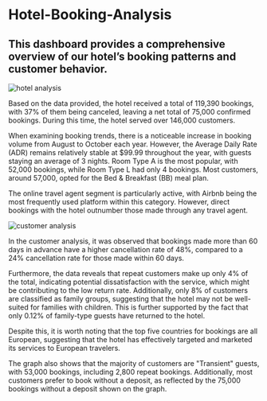 # Hotel-Booking-Analysis
## This dashboard provides a comprehensive overview of our hotel’s booking patterns and customer behavior.

![hotel analysis](https://github.com/user-attachments/assets/2be8ec49-88fd-4400-829b-f6d1e1cff642)

Based on the data provided, the hotel received a total of 119,390 bookings, with 37% of them being canceled, leaving a net total of 75,000 confirmed bookings. During this time, the hotel served over 146,000 customers.

When examining booking trends, there is a noticeable increase in booking volume from August to October each year. However, the Average Daily Rate (ADR) remains relatively stable at $99.99 throughout the year, with guests staying an average of 3 nights. Room Type A is the most popular, with 52,000 bookings, while Room Type L had only 4 bookings. Most customers, around 57,000, opted for the Bed & Breakfast (BB) meal plan.

The online travel agent segment is particularly active, with Airbnb being the most frequently used platform within this category. However, direct bookings with the hotel outnumber those made through any travel agent.

![customer analysis](https://github.com/user-attachments/assets/9c3a603c-5592-4cd4-aab3-e3c09b70127f)

In the customer analysis, it was observed that bookings made more than 60 days in advance have a higher cancellation rate of 48%, compared to a 24% cancellation rate for those made within 60 days.

Furthermore, the data reveals that repeat customers make up only 4% of the total, indicating potential dissatisfaction with the service, which might be contributing to the low return rate. Additionally, only 8% of customers are classified as family groups, suggesting that the hotel may not be well-suited for families with children. This is further supported by the fact that only 0.12% of family-type guests have returned to the hotel.

Despite this, it is worth noting that the top five countries for bookings are all European, suggesting that the hotel has effectively targeted and marketed its services to European travelers.

The graph also shows that the majority of customers are "Transient" guests, with 53,000 bookings, including 2,800 repeat bookings. Additionally, most customers prefer to book without a deposit, as reflected by the 75,000 bookings without a deposit shown on the graph.
